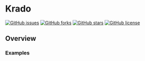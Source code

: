 # Krado

[![GitHub issues](https://img.shields.io/github/issues/krado-framework/krado?style=for-the-badge)](https://github.com/novalumo/krado/issues)
[![GitHub forks](https://img.shields.io/github/forks/krado-framework/krado?style=for-the-badge)](https://github.com/novalumo/krado/network)
[![GitHub stars](https://img.shields.io/github/stars/krado-framework/krado?style=for-the-badge)](https://github.com/novalumo/krado/stargazers)
[![GitHub license](https://img.shields.io/github/license/krado-framework/krado?style=for-the-badge)](https://github.com/novalumo/krado)

## Overview

### Examples
